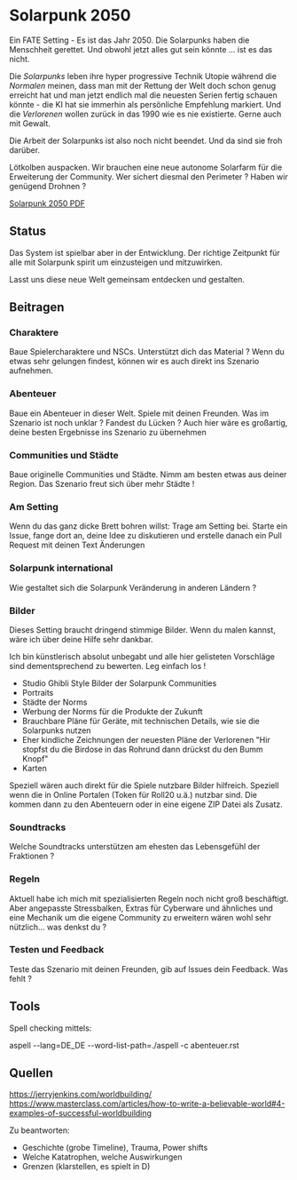 # Solarpunk 2050

Ein FATE Setting - Es ist das Jahr 2050. Die Solarpunks haben die Menschheit gerettet. Und obwohl jetzt alles gut sein könnte ... ist es das nicht.

Die *Solarpunks* leben ihre hyper progressive Technik Utopie während die *Normalen* meinen, dass man mit der Rettung der Welt doch schon genug erreicht hat und man jetzt endlich mal die neuesten Serien fertig schauen könnte - die KI hat sie immerhin als persönliche Empfehlung markiert. Und die *Verlorenen* wollen zurück in das 1990 wie es nie existierte. Gerne auch mit Gewalt.

Die Arbeit der Solarpunks ist also noch nicht beendet. Und da sind sie froh darüber.

Lötkolben auspacken. Wir brauchen eine neue autonome Solarfarm für die Erweiterung der Community. Wer sichert diesmal den Perimeter ? Haben wir genügend Drohnen ? 

[Solarpunk 2050 PDF](https://github.com/Thorsten-Sick/Solarpunk2050/releases)

## Status

Das System ist spielbar aber in der Entwicklung. Der richtige Zeitpunkt für alle mit Solarpunk spirit um einzusteigen und mitzuwirken.

Lasst uns diese neue Welt gemeinsam entdecken und gestalten.

## Beitragen

### Charaktere

Baue Spielercharaktere und NSCs. Unterstützt dich das Material ? Wenn du etwas sehr gelungen findest, können wir es auch direkt ins Szenario aufnehmen.

### Abenteuer

Baue ein Abenteuer in dieser Welt. Spiele mit deinen Freunden. Was im Szenario ist noch unklar ? Fandest du Lücken ? Auch hier wäre es großartig, deine besten Ergebnisse ins Szenario zu übernehmen

### Communities und Städte

Baue originelle Communities und Städte. Nimm am besten etwas aus deiner Region. Das Szenario freut sich über mehr Städte !

### Am Setting

Wenn du das ganz dicke Brett bohren willst: Trage am Setting bei. Starte ein Issue, fange dort an, deine Idee zu diskutieren und erstelle danach ein Pull Request mit deinen Text Änderungen 

### Solarpunk international

Wie gestaltet sich die Solarpunk Veränderung in anderen Ländern ? 

### Bilder

Dieses Setting braucht dringend stimmige Bilder. Wenn du malen kannst, wäre ich über deine Hilfe sehr dankbar.

Ich bin künstlerisch absolut unbegabt und alle hier gelisteten Vorschläge sind dementsprechend zu bewerten. Leg einfach los !

* Studio Ghibli Style Bilder der Solarpunk Communities
* Portraits
* Städte der Norms
* Werbung der Norms für die Produkte der Zukunft
* Brauchbare Pläne für Geräte, mit technischen Details, wie sie die Solarpunks nutzen
* Eher kindliche Zeichnungen der neuesten Pläne der Verlorenen "Hir stopfst du die Birdose in das Rohrund dann drückst du den Bumm Knopf"
* Karten

Speziell wären auch direkt für die Spiele nutzbare Bilder hilfreich. Speziell wenn die in Online Portalen (Token für Roll20 u.ä.) nutzbar sind. Die kommen dann zu den Abenteuern oder in eine eigene ZIP Datei als Zusatz.

### Soundtracks

Welche Soundtracks unterstützen am ehesten das Lebensgefühl der Fraktionen ?

### Regeln

Aktuell habe ich mich mit spezialisierten Regeln noch nicht groß beschäftigt. Aber angepasste Stressbalken, Extras für Cyberware und ähnliches und eine Mechanik um die eigene Community zu erweitern wären wohl sehr nützlich... was denkst du ?

### Testen und Feedback

Teste das Szenario mit deinen Freunden, gib auf Issues dein Feedback. Was fehlt ?

## Tools

Spell checking mittels:

aspell --lang=DE_DE --word-list-path=./aspell -c abenteuer.rst

## Quellen

https://jerryjenkins.com/worldbuilding/
https://www.masterclass.com/articles/how-to-write-a-believable-world#4-examples-of-successful-worldbuilding

Zu beantworten:

* Geschichte (grobe Timeline), Trauma, Power shifts
* Welche Katatrophen, welche Auswirkungen
* Grenzen (klarstellen, es spielt in D)
